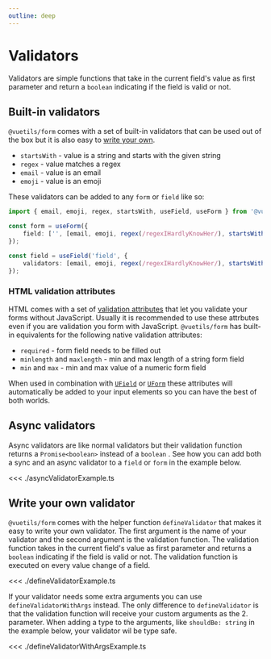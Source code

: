 ```yaml
---
outline: deep
---
```


# Validators

Validators are simple functions that take in the current field's value as first parameter and return a `boolean` indicating if the field is valid or not.

## Built-in validators

`@vuetils/form` comes with a set of built-in validators that can be used out of the box but it is also easy to [write your own](#write-your-own-validator).

- `startsWith` - value is a string and starts with the given string
- `regex` - value matches a regex
- `email` - value is an email
- `emoji` - value is an emoji

These validators can be added to any `form` or `field` like so:

```ts
import { email, emoji, regex, startsWith, useField, useForm } from '@vuetils/form';

const form = useForm({
	field: ['', [email, emoji, regex(/regexIHardlyKnowHer/), startsWith('zwallo')]],
});

const field = useField('field', {
	validators: [email, emoji, regex(/regexIHardlyKnowHer/), startsWith('zwallo')],
});
```

### HTML validation attributes

HTML comes with a set of [validation attributes](https://developer.mozilla.org/en-US/docs/Learn/Forms/Form_validation#using_built-in_form_validation) that let you validate your forms without JavaScript. Usually it is recommended to use these attrbutes even if you are validation you form with JavaScript. `@vuetils/form` has built-in equivalents for the following native validation attributes:

- `required` - form field needs to be filled out
- `minlength` and `maxlength` - min and max length of a string form field
- `min` and `max` - min and max value of a numeric form field
<!-- - `pattern` -->

When used in combination with [`UField`](./components#ufield) or [`UForm`](./components#uform) these attributes will automatically be added to your input elements so you can have the best of both worlds.

## Async validators

Async validators are like normal validators but their validation function returns a `Promise<boolean>` instead of a `boolean` . See how you can add both a sync and an async validator to a `field` or `form` in the example below.

<<< ./asyncValidatorExample.ts

## Write your own validator

`@vuetils/form` comes with the helper function `defineValidator` that makes it easy to write your own validator. The first argument is the name of your validator and the second argument is the validation function. The validation function takes in the current field's value as first parameter and returns a `boolean` indicating if the field is valid or not. The validation function is executed on every value change of a field.

<<< ./defineValidatorExample.ts

If your validator needs some extra arguments you can use `defineValidatorWithArgs` instead. The only difference to `defineValidator` is that the validation function will receive your custom arguments as the 2. parameter. When adding a type to the arguments, like `shouldBe: string` in the example below, your validator wil be type safe.

<<< ./defineValidatorWithArgsExample.ts

